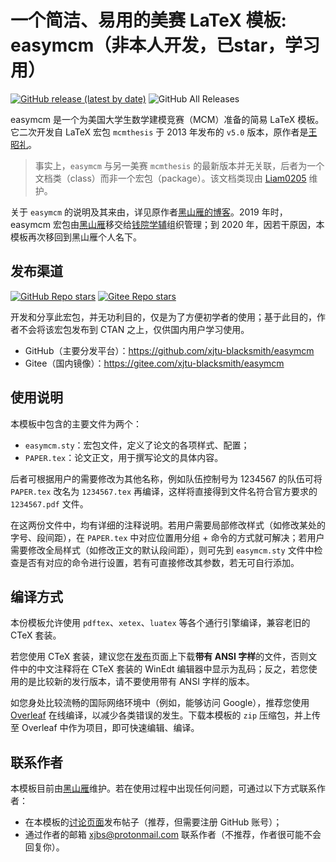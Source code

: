 # 一个简洁、易用的美赛 LaTeX 模板: easymcm（非本人开发，已star，学习用）

[![GitHub release (latest by date)](https://img.shields.io/github/v/release/xjtu-blacksmith/easymcm)](https://github.com/xjtu-blacksmith/easymcm/releases)
![GitHub All Releases](https://img.shields.io/github/downloads/xjtu-blacksmith/easymcm/total)

easymcm 是一个为美国大学生数学建模竞赛（MCM）准备的简易 LaTeX 模板。它二次开发自 LaTeX 宏包 `mcmthesis` 于 2013 年发布的 `v5.0` 版本，原作者是[王昭礼](http://www.latexstudio.net)。

> 事实上，`easymcm` 与另一美赛 `mcmthesis` 的最新版本并无关联，后者为一个文档类（class）而非一个宏包（package）。该文档类现由 [Liam0205](https://github.com/Liam0205/mcmthesis/releases/) 维护。

关于 `easymcm` 的说明及其来由，详见原作者[黑山雁的博客](https://xjtu-blacksmith.cn/program/easymcm)。2019 年时，easymcm 宏包由[黑山雁](https://github.com/xjtu-blacksmith)移交给[钱院学辅](https://qyxf.site)组织管理；到 2020 年，因若干原因，本模板再次移回到黑山雁个人名下。

## 发布渠道

[![GitHub Repo stars](https://img.shields.io/github/stars/xjtu-blacksmith/easymcm?style=social)](https://github.com/xjtu-blacksmith/easymcm)
[![Gitee Repo stars](https://gitee.com/xjtu-blacksmith/easymcm/badge/star.svg?theme=dark)](https://gitee.com/xjtu-blacksmith/easymcm/stargazers)

开发和分享此宏包，并无功利目的，仅是为了方便初学者的使用；基于此目的，作者不会将该宏包发布到 CTAN 之上，仅供国内用户学习使用。

- GitHub（主要分发平台）：<https://github.com/xjtu-blacksmith/easymcm>
- Gitee（国内镜像）：<https://gitee.com/xjtu-blacksmith/easymcm>

## 使用说明

本模板中包含的主要文件为两个：

- `easymcm.sty`：宏包文件，定义了论文的各项样式、配置；
- `PAPER.tex`：论文正文，用于撰写论文的具体内容。

后者可根据用户的需要修改为其他名称，例如队伍控制号为 1234567 的队伍可将 `PAPER.tex` 改名为 `1234567.tex` 再编译，这样将直接得到文件名符合官方要求的 `1234567.pdf` 文件。

在这两份文件中，均有详细的注释说明。若用户需要局部修改样式（如修改某处的字号、段间距），在 `PAPER.tex` 中对应位置用分组 + 命令的方式就可解决；若用户需要修改全局样式（如修改正文的默认段间距），则可先到 `easymcm.sty` 文件中检查是否有对应的命令进行设置，若有可直接修改其参数，若无可自行添加。

## 编译方式

本份模板允许使用 `pdftex`、`xetex`、`luatex` 等各个通行引擎编译，兼容老旧的 CTeX 套装。

若您使用 CTeX 套装，建议您在[发布](https://github.com/qyxf/easymcm/releases)页面上下载**带有 ANSI 字样**的文件，否则文件中的中文注释将在 CTeX 套装的 WinEdt 编辑器中显示为乱码；反之，若您使用的是比较新的发行版本，请不要使用带有 ANSI 字样的版本。

如您身处比较流畅的国际网络环境中（例如，能够访问 Google），推荐您使用 [Overleaf](https://overleaf.com) 在线编译，以减少各类错误的发生。下载本模板的 `zip` 压缩包，并上传至 Overleaf 中作为项目，即可快速编辑、编译。

## 联系作者

本模板目前由[黑山雁](https://github.com/xjtu-blacksmith)维护。若在使用过程中出现任何问题，可通过以下方式联系作者：

- 在本模板的[讨论页面](https://github.com/xjtu-blacksmith/easymcm/discussions)发布帖子（推荐，但需要注册 GitHub 账号）；
- 通过作者的邮箱 xjbs@protonmail.com 联系作者（不推荐，作者很可能不会回复你）。

